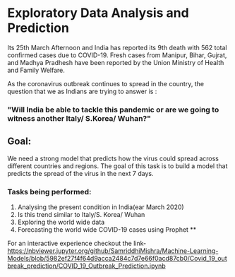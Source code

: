 # Exploratory Data Analysis and Prediction
Its 25th March Afternoon and India has reported its 9th death with 562 total confirmed cases due to COVID-19.
Fresh cases from Manipur, Bihar, Gujrat, and Madhya Pradhesh have been reported by the Union Ministry of Health and Family Welfare.

As the coronavirus outbreak continues to spread in the country, the question that we as Indians are trying to answer is :

### "Will India be able to tackle this pandemic or are we going to witness another Italy/ S.Korea/ Wuhan?"

## Goal:
We need a strong model that predicts how the virus could spread across different countries and regions. The goal of this task is to build a model that predicts the spread of the virus in the next 7 days.

### Tasks being performed:
1) Analysing the present condition in India(ear March 2020)
2) Is this trend similar to Italy/S. Korea/ Wuhan
3) Exploring the world wide data
4) Forecasting the world wide COVID-19 cases using Prophet **

For an interactive experience checkout the link- https://nbviewer.jupyter.org/github/SamriddhiMishra/Machine-Learning-Models/blob/5982ef27f4f64d9acca2484c7d7e66f0acd87cb0/Covid_19_outbreak_prediction/COVID_19_Outbreak_Prediction.ipynb

